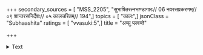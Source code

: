 +++
secondary_sources = [ "MSS_2205", "सुभाषितरत्नभाण्डागारः// 06 नवरसप्रकरणम्//०९ शान्तरसनिर्देशः// ०५ कालचरितम्// 194",]
topics = [ "कालः",]
jsonClass = "Subhaashita"
ratings = [ "vvasuki:5",]
title = "अप्सु प्लवन्ते"

+++

<details><summary>Text</summary>

अप्सु प्लवन्ते पाषाणा मानुषा घ्नन्ति राक्षसान्।  
कपयः कर्म कुर्वन्ति कालस्य कुटिला गतिः॥
</details>
